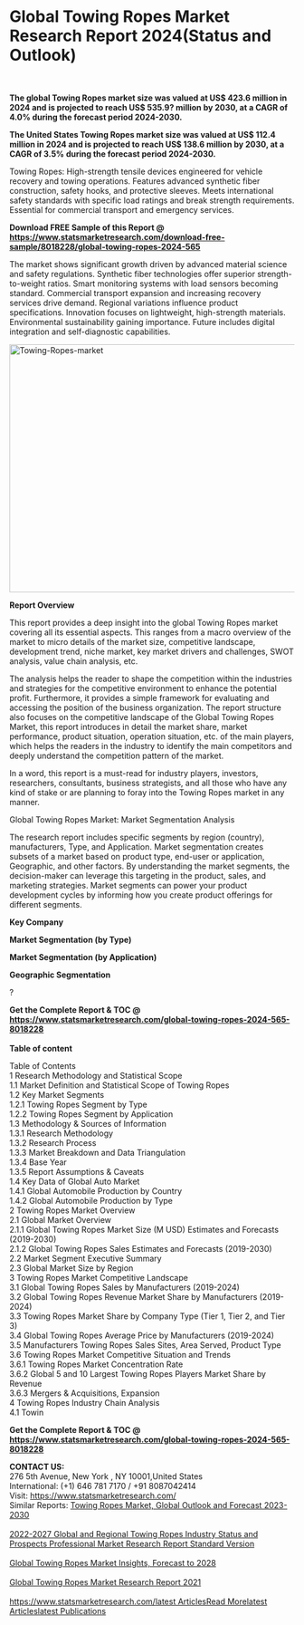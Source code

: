 <h1>Global Towing Ropes Market Research Report 2024(Status and Outlook)</h1><br/><p><strong>The global Towing Ropes market size was valued at US$ 423.6 million in 2024 and is projected to reach US$ 535.9? million by 2030, at a <strong>CAGR</strong> of 4.0% during the forecast period 2024-2030.</strong></p><p><strong>The United States Towing Ropes market size was valued at US$ 112.4 million in 2024 and is projected to reach US$ 138.6 million by 2030, at a <strong>CAGR</strong> of 3.5% during the forecast period 2024-2030.</strong></p><p>Towing Ropes: High-strength tensile devices engineered for vehicle recovery and towing operations. Features advanced synthetic fiber construction, safety hooks, and protective sleeves. Meets international safety standards with specific load ratings and break strength requirements. Essential for commercial transport and emergency services.</p><p><strong>Download FREE Sample of this Report @ <a href="https://www.statsmarketresearch.com/download-free-sample/8018228/global-towing-ropes-2024-565">https://www.statsmarketresearch.com/download-free-sample/8018228/global-towing-ropes-2024-565</a></strong></p><p>The market shows significant growth driven by advanced material science and safety regulations. Synthetic fiber technologies offer superior strength-to-weight ratios. Smart monitoring systems with load sensors becoming standard. Commercial transport expansion and increasing recovery services drive demand. Regional variations influence product specifications. Innovation focuses on lightweight, high-strength materials. Environmental sustainability gaining importance. Future includes digital integration and self-diagnostic capabilities.</p><p><img alt="Towing-Ropes-market" src="https://www.grandresearchstore.com/assets/report-images/Towing_Ropes_market.png" style="width: 730px; height: 438px;"></p><p><strong>Report Overview</strong></p><p>This report provides a deep insight into the global Towing Ropes market covering all its essential aspects. This ranges from a macro overview of the market to micro details of the market size, competitive landscape, development trend, niche market, key market drivers and challenges, SWOT analysis, value chain analysis, etc.</p><p>The analysis helps the reader to shape the competition within the industries and strategies for the competitive environment to enhance the potential profit. Furthermore, it provides a simple framework for evaluating and accessing the position of the business organization. The report structure also focuses on the competitive landscape of the Global Towing Ropes Market, this report introduces in detail the market share, market performance, product situation, operation situation, etc. of the main players, which helps the readers in the industry to identify the main competitors and deeply understand the competition pattern of the market.</p><p>In a word, this report is a must-read for industry players, investors, researchers, consultants, business strategists, and all those who have any kind of stake or are planning to foray into the Towing Ropes market in any manner.</p><p>Global Towing Ropes Market: Market Segmentation Analysis</p><p>The research report includes specific segments by region (country), manufacturers, Type, and Application. Market segmentation creates subsets of a market based on product type, end-user or application, Geographic, and other factors. By understanding the market segments, the decision-maker can leverage this targeting in the product, sales, and marketing strategies. Market segments can power your product development cycles by informing how you create product offerings for different segments.</p><p><strong>Key Company</strong></p><p><strong>Market Segmentation (by Type)</strong></p><p><strong>Market Segmentation (<strong>by Application</strong>)</strong></p><p><strong>Geographic Segmentation</strong></p><p>? </p><div><b>Get the Complete Report & TOC @ <a href="https://www.statsmarketresearch.com/global-towing-ropes-2024-565-8018228">https://www.statsmarketresearch.com/global-towing-ropes-2024-565-8018228</a></b></div><br><b>Table of content</b><p>Table of Contents<br /> 1 Research Methodology and Statistical Scope<br /> 1.1 Market Definition and Statistical Scope of Towing Ropes<br /> 1.2 Key Market Segments<br /> 1.2.1 Towing Ropes Segment by Type<br /> 1.2.2 Towing Ropes Segment by Application<br /> 1.3 Methodology & Sources of Information<br /> 1.3.1 Research Methodology<br /> 1.3.2 Research Process<br /> 1.3.3 Market Breakdown and Data Triangulation<br /> 1.3.4 Base Year<br /> 1.3.5 Report Assumptions & Caveats<br /> 1.4 Key Data of Global Auto Market<br /> 1.4.1 Global Automobile Production by Country<br /> 1.4.2 Global Automobile Production by Type<br /> 2 Towing Ropes Market Overview<br /> 2.1 Global Market Overview<br /> 2.1.1 Global Towing Ropes Market Size (M USD) Estimates and Forecasts (2019-2030)<br /> 2.1.2 Global Towing Ropes Sales Estimates and Forecasts (2019-2030)<br /> 2.2 Market Segment Executive Summary<br /> 2.3 Global Market Size by Region<br /> 3 Towing Ropes Market Competitive Landscape<br /> 3.1 Global Towing Ropes Sales by Manufacturers (2019-2024)<br /> 3.2 Global Towing Ropes Revenue Market Share by Manufacturers (2019-2024)<br /> 3.3 Towing Ropes Market Share by Company Type (Tier 1, Tier 2, and Tier 3)<br /> 3.4 Global Towing Ropes Average Price by Manufacturers (2019-2024)<br /> 3.5 Manufacturers Towing Ropes Sales Sites, Area Served, Product Type<br /> 3.6 Towing Ropes Market Competitive Situation and Trends<br /> 3.6.1 Towing Ropes Market Concentration Rate<br /> 3.6.2 Global 5 and 10 Largest Towing Ropes Players Market Share by Revenue<br /> 3.6.3 Mergers & Acquisitions, Expansion<br /> 4 Towing Ropes Industry Chain Analysis<br /> 4.1 Towin<br><div><b>Get the Complete Report & TOC @ <a href="https://www.statsmarketresearch.com/global-towing-ropes-2024-565-8018228">https://www.statsmarketresearch.com/global-towing-ropes-2024-565-8018228</a></b></div></p> <b>CONTACT US:</b><br>276 5th Avenue, New York , NY 10001,United States<br>International: (+1) 646 781 7170 / +91 8087042414<br>Visit: <a href="https://www.statsmarketresearch.com/">https://www.statsmarketresearch.com/</a><br>Similar Reports: <a href="https://www.statsmarketresearch.com/global-towing-ropes-2024-565-8018228">Towing Ropes Market, Global Outlook and Forecast 2023-2030</a><br/><br/><a href="https://www.statsmarketresearch.com/global-towing-ropes-2024-565-8018228">2022-2027 Global and Regional Towing Ropes Industry Status and Prospects Professional Market Research Report Standard Version</a><br/><br/><a href="https://www.statsmarketresearch.com/global-towing-ropes-2024-565-8018228">Global Towing Ropes Market Insights, Forecast to 2028</a><br/><br/><a href="https://www.statsmarketresearch.com/global-towing-ropes-2024-565-8018228">Global Towing Ropes Market Research Report 2021</a><br/><br/><a href="https://gyeongbokgung.com">https://www.statsmarketresearch.com/</a><a href="https://hallyeomaritime.com">latest Articles</a><a href="https://jingwansa.com">Read More</a><a href=https://nguoiviet.jp/">latest Articles</a><a href="https://www.intelmarketresearch.com/">latest Publications</a>